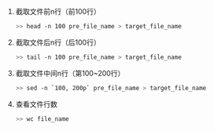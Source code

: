 1. 截取文件前n行（前100行）
   ```bash
   >> head -n 100 pre_file_name > target_file_name
   ```
2. 截取文件后n行（后100行）
   ```bash
   >> tail -n 100 pre_file_name > target_file_name
   ```
3. 截取文件中间n行（第100~200行）
   ```bash
   >> sed -n `100, 200p` pre_file_name > target_file_name
   ```
4. 查看文件行数
   ```bash
   >> wc file_name
   ```